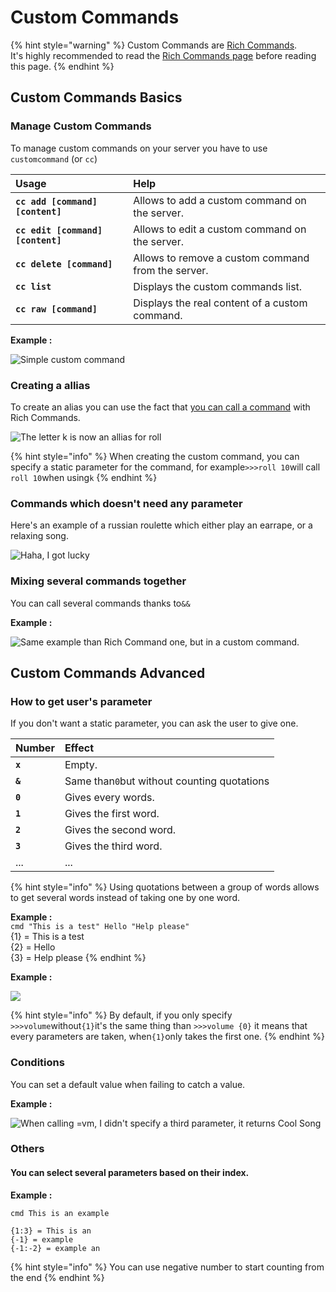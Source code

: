 # Custom Commands

{% hint style="warning" %}
Custom Commands are [Rich Commands](rich-commands.md).  
It's highly recommended to read the [Rich Commands page](rich-commands.md) before reading this page.
{% endhint %}

## Custom Commands Basics

### Manage Custom Commands

To manage custom commands on your server you have to use `customcommand` \(or `cc`\)

| Usage | Help |
| :--- | :--- |
| **`cc add [command] [content]`** | Allows to add a custom command on the server.  |
| **`cc edit [command] [content]`** | Allows to edit a custom command on the server.  |
| **`cc delete [command]`** | Allows to remove a custom command from the server.  |
| **`cc list`** | Displays the custom commands list. |
| **`cc raw [command]`** | Displays the real content of a custom command. |

**Example :**

![Simple custom command](../.gitbook/assets/image%20%281%29.png)

### Creating a allias

To create an alias you can use the fact that [you can call a command](rich-commands.md#you-can-call-a-command) with Rich Commands.

![The letter k is now an allias for roll](../.gitbook/assets/image%20%282%29.png)

{% hint style="info" %}
When creating the custom command, you can specify a static parameter for the command, for example`>>>roll 10`will call `roll 10`when using`k` 
{% endhint %}

### Commands which doesn't need any parameter

Here's an example of a russian roulette which either play an earrape, or a relaxing song.

![Haha, I got lucky](../.gitbook/assets/image%20%2812%29.png)

### Mixing several commands together

You can call several commands thanks to`&&`

**Example :**

![Same example than Rich Command one, but in a custom command.](../.gitbook/assets/image%20%289%29.png)

## Custom Commands Advanced

### How to get user's parameter

If you don't want a static parameter, you can ask the user to give one.

| Number | Effect |
| :--- | :--- |
| **`x`** | Empty. |
| **`&`** | Same than`0`but without counting quotations |
| **`0`** | Gives every words. |
| **`1`** | Gives the first word. |
| **`2`** | Gives the second word. |
| **`3`** | Gives the third word. |
| ... | ... |

{% hint style="info" %}
Using quotations between a group of words allows to get several words instead of taking one by one word.  
  
**Example :**   
`cmd "This is a test" Hello "Help please"`  
{1} = This is a test  
{2} = Hello  
{3} = Help please
{% endhint %}

**Example :**

![](../.gitbook/assets/image%20%288%29.png)

{% hint style="info" %}
By default, if you only specify `>>>volume`without`{1}`it's the same thing than `>>>volume {0}` it means that every parameters are taken, when`{1}`only takes the first one.
{% endhint %}

### Conditions

You can set a default value when failing to catch a value.

**Example :**

![When calling =vm, I didn&apos;t specify a third parameter, it returns Cool Song](../.gitbook/assets/image.png)

### Others

#### You can select several parameters based on their index. 

**Example :**

```text
cmd This is an example

{1:3} = This is an
{-1} = example
{-1:-2} = example an
```

{% hint style="info" %}
You can use negative number to start counting from the end
{% endhint %}

